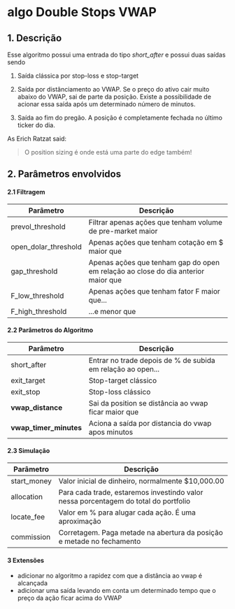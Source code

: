 # algo Double Stops VWAP


## 1. Descrição

Esse algoritmo possui uma entrada do tipo *short_after* e possui duas saídas sendo
	
1. Saída clássica por stop-loss e stop-target

2. Saída por distânciamento ao VWAP. Se o preço do ativo cair muito abaixo do VWAP, sai de parte da posição. Existe a possibilidade de acionar essa saída após um determinado número de minutos.

3. Saída ao fim do pregão. A posição é completamente fechada no último ticker do dia.

As Erich Ratzat said:

> O position sizing é onde está
> uma parte do edge também!

## 2. Parâmetros envolvidos

#### 2.1 Filtragem

Parâmetro | Descrição 
----------|----------
prevol_threshold | Filtrar apenas ações que tenham volume de pre-market maior
open_dolar_threshold | Apenas ações que tenham cotação em $ maior que
gap_threshold | Apenas ações que tenham gap do open em relação ao close do dia anterior maior que
F_low_threshold | Apenas ações que tenham fator F maior que...
F_high_threshold | ...e menor que

#### 2.2 Parâmetros do Algoritmo

Parâmetro | Descrição 
----------|----------
short_after | Entrar no trade depois de % de subida em relação ao open...
exit_target | Stop-target clássico
exit_stop | Stop-loss clássico
**vwap_distance** | Sai da position se distância ao vwap ficar maior que
**vwap_timer_minutes** | Aciona a saída por distancia do vwap apos minutos


#### 2.3 Simulação

Parâmetro | Descrição 
----------|----------
start_money | Valor inicial de dinheiro, normalmente $10,000.00
allocation | Para cada trade, estaremos investindo valor nessa porcentagem do total do portfolio
locate_fee | Valor em % para alugar cada ação. É uma aproximação
commission | Corretagem. Paga metade na abertura da posição e metade no fechamento


#### 3 Extensões

* adicionar no algoritmo a rapidez com que a distância ao vwap é alcançada
* adicionar uma saída levando em conta um determinado tempo que o preço da ação ficar acima do VWAP